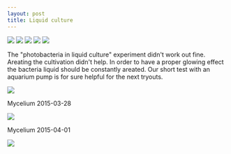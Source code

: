 ```yaml
---
layout: post
title: Liquid culture
---
```


<img src="https://dl.dropboxusercontent.com/u/16334624/150.JPG">

<img src="https://dl.dropboxusercontent.com/u/16334624/151.JPG">

<img src="https://dl.dropboxusercontent.com/u/16334624/162.JPG">

<img src="https://dl.dropboxusercontent.com/u/16334624/156.JPG">

<img src="https://dl.dropboxusercontent.com/u/16334624/229.JPG">

The "photobacteria in liquid culture" experiment didn't work out fine. Areating the cultivation didn't help.
In order to have a proper glowing effect the bacteria liquid should be constantly areated. Our short test with an aquarium pump is for sure helpful for the next tryouts.

<img src="https://dl.dropboxusercontent.com/u/16334624/20150412_updates/IMG_3603.JPG">

Mycelium 2015-03-28

<img src="https://dl.dropboxusercontent.com/u/16334624/232.JPG">

Mycelium 2015-04-01

<img src="https://dl.dropboxusercontent.com/u/16334624/20150412_updates/IMG_3606.JPG">


